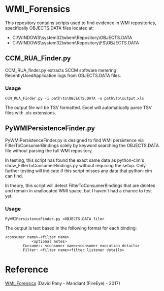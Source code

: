 # WMI_Forensics
This repository contains scripts used to find evidence in WMI repositories, specifically OBJECTS.DATA files located at:

- C:\WINDOWS\system32\wbem\Repository\OBJECTS.DATA
- C:\WINDOWS\system32\wbem\Repository\FS\OBJECTS.DATA

## CCM_RUA_Finder.py
CCM_RUA_finder.py extracts SCCM software metering RecentlyUsedApplication logs from OBJECTS.DATA files.

### Usage
```
CCM_RUA_Finder.py -i path\to\OBJECTS.DATA -o path\to\output.xls
```

The output file will be TSV formatted. Excel will automatically parse TSV files with .xls extensions.

## PyWMIPersistenceFinder.py
PyWMIPersistenceFinder.py is designed to find WMI persistence via FitlerToConsumerBindings
solely by keyword searching the OBJECTS.DATA file without parsing the full WMI repository.

In testing, this script has found the exact same data as python-cim's
show_FilterToConsumerBindings.py without requiring the setup. Only further testing will
indicate if this script misses any data that python-cim can find.

In theory, this script will detect FilterToConsumerBindings that are deleted and remain
in unallocated WMI space, but I haven't had a chance to test yet.

### Usage
```PyWMIPersistenceFinder.py <OBJECTS.DATA file>```

The output is text based in the following format for each binding:
```
<consumer name>-<filter name>
            <optional notes>
        Consumer: <consumer name><consumer execution details>
        Filter: <filter name><filter listener details>
```

# Reference
[WMI_Forensics](https://github.com/davidpany/WMI_Forensics) (David Pany - Mandiant (FireEye) - 2017)

